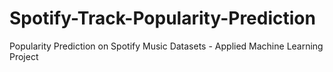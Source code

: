 # Spotify-Track-Popularity-Prediction
Popularity Prediction on Spotify Music Datasets - Applied Machine Learning Project
